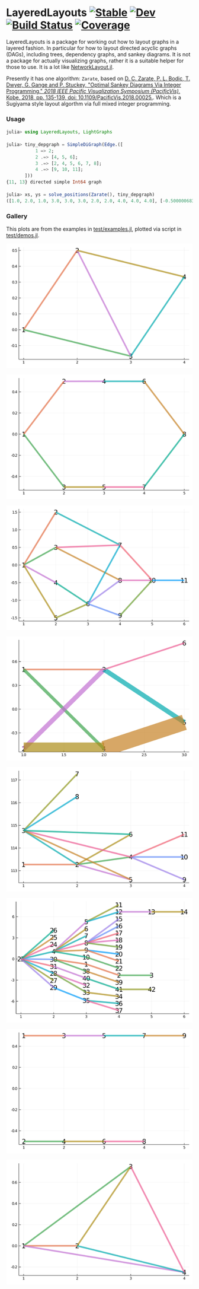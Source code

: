 # LayeredLayouts [![Stable](https://img.shields.io/badge/docs-stable-blue.svg)](https://oxinabox.github.io/LayeredLayouts.jl/stable) [![Dev](https://img.shields.io/badge/docs-dev-blue.svg)](https://oxinabox.github.io/LayeredLayouts.jl/dev) [![Build Status](https://github.com/oxinabox/LayeredLayouts.jl/workflows/CI/badge.svg)](https://github.com/oxinabox/LayeredLayouts.jl/actions) [![Coverage](https://coveralls.io/repos/github/oxinabox/LayeredLayouts.jl/badge.svg?branch=master)](https://coveralls.io/github/oxinabox/LayeredLayouts.jl?branch=master)


LayeredLayouts is a package for working out how to layout graphs in a layered fashion.
In particular for how to layout directed acyclic graphs (DAGs), including trees, dependency graphs, and sankey diagrams.
It is not a package for actually visualizing graphs, rather it is a suitable helper for those to use.
It is a lot like [NetworkLayout.jl](https://github.com/JuliaGraphs/NetworkLayout.jl).

Presently it has one algorithm:
`Zarate`, based on
[D. C. Zarate, P. L. Bodic, T. Dwyer, G. Gange and P. Stuckey, "Optimal Sankey Diagrams Via Integer Programming," _2018 IEEE Pacific Visualization Symposium (PacificVis)_, Kobe, 2018, pp. 135-139, doi: 10.1109/PacificVis.2018.00025.](https://ialab.it.monash.edu/~dwyer/papers/optimal-sankey-diagrams.pdf).
Which is a Sugiyama style layout algorthm via full mixed integer programming.


### Usage
```julia
julia> using LayeredLayouts, LightGraphs

julia> tiny_depgraph = SimpleDiGraph(Edge.([
           1 => 2;
           2 .=> [4, 5, 6];
           3 .=> [2, 4, 5, 6, 7, 8];
           4 .=> [9, 10, 11];
       ]))
{11, 13} directed simple Int64 graph

julia> xs, ys = solve_positions(Zarate(), tiny_depgraph)
([1.0, 2.0, 1.0, 3.0, 3.0, 3.0, 2.0, 2.0, 4.0, 4.0, 4.0], [-0.500000683006983, -0.9285709647225431, 0.500000681452564, 0.40476260792712027, -0.5952375840605986, -1.5952379163280372, 3.0714291353124143, 2.0714290900138614, 1.404762745121713, 0.4047626078228009, -0.5952375294761111])
```

### Gallery
This plots are from the examples in
[test/examples.jl](test/examples.jl), plotted via script in [test/demos.jl](test/demos.jl).


![cross](./test/references/Zarate/cross.png "cross")

![loop](./test/references/Zarate/loop.png "loop")

![medium_pert](./test/references/Zarate/medium_pert.png "medium_pert")

![sankey_3twos](./test/references/Zarate/sankey_3twos.png "sankey_3twos")

![tiny_depgraph](./test/references/Zarate/tiny_depgraph.png "tiny_depgraph")

![tree](./test/references/Zarate/tree.png "tree")

![two_lines](./test/references/Zarate/two_lines.png "two_lines")

![xcross](./test/references/Zarate/xcross.png "xcross")
